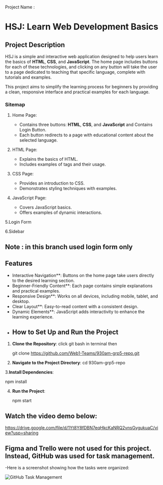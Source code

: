 Project Name :
 # HSJ: Learn Web Development Basics

## Project Description
HSJ is a simple and interactive web application designed to help users learn the basics of **HTML**, **CSS**, and **JavaScript**. The home page includes buttons for each of these technologies, and clicking on any button will take the user to a page dedicated to teaching that specific language, complete with tutorials and examples.

This project aims to simplify the learning process for beginners by providing a clean, responsive interface and practical examples for each language.


 ### Sitemap
1. Home Page:  
   - Contains three buttons: **HTML**, **CSS**, and **JavaScript** and Contains Login Button.
   - Each button redirects to a page with educational content about the selected language.
   
2. HTML Page:  
   - Explains the basics of HTML.  
   - Includes examples of tags and their usage.
   
3. CSS Page:  
   - Provides an introduction to CSS.  
   - Demonstrates styling techniques with examples.
   
4. JavaScript Page:  
   - Covers JavaScript basics.  
   - Offers examples of dynamic interactions.
     
5.Login Form

6.Sidebar

## Note : in this branch used login form only 
   
##  Features
- Interactive Navigation**: Buttons on the home page take users directly to the desired learning section.
- Beginner-Friendly Content**: Each page contains simple explanations and practical examples.
- Responsive Design**: Works on all devices, including mobile, tablet, and desktop.
- Clear Layout**: Easy-to-read content with a consistent design.
- Dynamic Elements**: JavaScript adds interactivity to enhance the learning experience.
- 
  ## How to Set Up and Run the Project

1. **Clone the Repository**:
  click  git bash in terminal then
    
   git clone https://github.com/Web1-Teams/930am-grp5-repo.git
   
2. **Navigate to the Project Directory**:
   cd 930am-grp5-repo
   
3.**Install Dependencies**:

  npm install

4. **Run the Project**:

   npm start


## Watch the video demo below:
https://drive.google.com/file/d/1Yt8Y8fDBN7eqHkcKaNRQ2vnsGvgukuaC/view?usp=sharing


## Figma and Trello were not used for this project. Instead, GitHub was used for task management.

-Here is a screenshot showing how the tasks were organized:

![GitHub Task Management](https://drive.google.com/uc?id=1mqmvcMzbKFGHzH5bOq3E8lQsoBiDYXSx)









   
   

  
